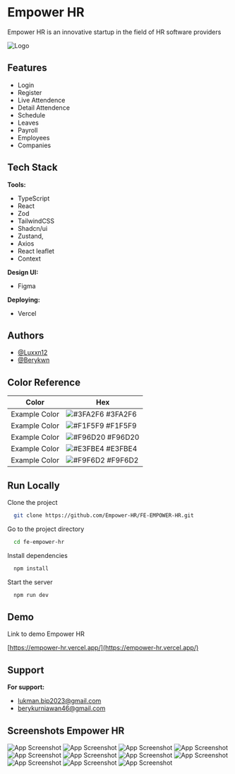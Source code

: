
# Empower HR

Empower HR is an innovative startup in the field of HR software providers


![Logo](/public/img/Logo.png)


## Features

- Login
- Register
- Live Attendence
- Detail Attendence
- Schedule
- Leaves
- Payroll
- Employees
- Companies


## Tech Stack

**Tools:** 
- TypeScript
- React
- Zod
- TailwindCSS
- Shadcn/ui
- Zustand, 
- Axios
- React leaflet 
- Context

**Design UI:** 
- Figma

**Deploying:**
- Vercel


## Authors

- [@Luxxn12](https://www.github.com/Luxxn12)
- [@Berykwn](https://github.com/Berykwn)

## Color Reference

| Color             | Hex                                                                |
| ----------------- | ------------------------------------------------------------------ |
| Example Color | ![#3FA2F6](https://via.placeholder.com/10/3FA2F6?text=+) #3FA2F6 |
| Example Color | ![#F1F5F9](https://via.placeholder.com/10/F1F5F9?text=+) #F1F5F9 |
| Example Color | ![#F96D20](https://via.placeholder.com/10/F96D20?text=+) #F96D20 |
| Example Color | ![#E3FBE4](https://via.placeholder.com/10/E3FBE4?text=+) #E3FBE4 |
| Example Color | ![#F9F6D2](https://via.placeholder.com/10/F9F6D2?text=+) #F9F6D2 |


## Run Locally

Clone the project

```bash
  git clone https://github.com/Empower-HR/FE-EMPOWER-HR.git
```

Go to the project directory

```bash
  cd fe-empower-hr
```

Install dependencies

```bash
  npm install
```

Start the server

```bash
  npm run dev
```


## Demo

Link to demo Empower HR

[https://empower-hr.vercel.app/](https://empower-hr.vercel.app/)
## Support

**For support:** 
- lukman.bip2023@gmail.com 
- berykurniawan46@gmail.com


## Screenshots Empower HR

![App Screenshot](/public/img/1.png)
![App Screenshot](/public/img/2.png)
![App Screenshot](/public/img/3.png)
![App Screenshot](/public/img/4.png)
![App Screenshot](/public/img/5.png)
![App Screenshot](/public/img/6.png)
![App Screenshot](/public/img/7.png)
![App Screenshot](/public/img/8.png)
![App Screenshot](/public/img/9.png)
![App Screenshot](/public/img/10.png)
![App Screenshot](/public/img/11.png)

